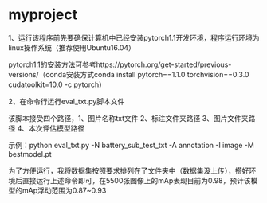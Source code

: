 # myproject
1、运行该程序前先要确保计算机中已经安装pytorch1.1开发环境，程序运行环境为linux操作系统（推荐使用Ubuntu16.04）

pytorch1.1的安装方法可参考https://pytorch.org/get-started/previous-versions/（conda安装方式conda install pytorch==1.1.0 torchvision==0.3.0 cudatoolkit=10.0 -c pytorch）

2、在命令行运行eval_txt.py脚本文件

该脚本接受四个路径，1、图片名称txt文件 2、标注文件夹路径 3、图片文件夹路径 4、本次评估模型路径 

示例：python eval_txt.py -N battery_sub_test_txt -A annotation -I image -M bestmodel.pt

为了方便运行，我将数据集按照要求排列在了文件夹中（数据集没上传），搭好环境后直接运行上述命令即可，在5500张图像上的mAp表现目前为0.98，预计该模型的mAp浮动范围为0.87~0.93

